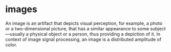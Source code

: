 # images
An image is an artifact that depicts visual perception, for example, a photo or a two-dimensional picture, that has a similar appearance to some subject—usually a physical object or a person, thus providing a depiction of it. In context of image signal processing, an image is a distributed amplitude of color.
